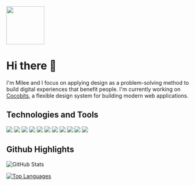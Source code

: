 <style>
  .icon-m { width: 100px; }
</style>
<img class="icon-m" src="https://milee-0421.s3-us-west-1.amazonaws.com/static/img/projects/icon-m.svg">

# Hi there 👋
I'm Milee and I focus on applying design as a problem-solving method to build digital experiences that benefit people. I'm currently working on [Cocobits](http://cocobits.github.io/), a flexible design system for building modern web applications.


## Technologies and Tools
![](https://img.shields.io/badge/Code-JavaScript-informational?style=flat&logo=JavaScript&logoColor=white&color=black)
![](https://img.shields.io/badge/Code-Sass-informational?style=flat&logo=Sass&logoColor=white&color=black)
![](https://img.shields.io/badge/Code-CSS-informational?style=flat&logo=CSS3&logoColor=white&color=black)
![](https://img.shields.io/badge/Code-HTML-informational?style=flat&logo=HTML5&logoColor=white&color=black)
![](https://img.shields.io/badge/Code-Python-informational?style=flat&logo=Python&logoColor=white&color=black)
![](https://img.shields.io/badge/Editor-VSCode-informational?style=flat&logo=Visual-Studio-Code&logoColor=white&color=black)
![](https://img.shields.io/badge/Tools-PostgreSQL-informational?style=flat&logo=PostgreSQL&logoColor=white&color=black)
![](https://img.shields.io/badge/Tools-Sketch-informational?style=flat&logo=Sketch&logoColor=white&color=black)
![](https://img.shields.io/badge/Tools-XD-informational?style=flat&logo=Adobe-XD&logoColor=white&color=black)
![](https://img.shields.io/badge/Tools-Photoshop-informational?style=flat&logo=Adobe-Photoshop&logoColor=white&color=black)
![](https://img.shields.io/badge/Tools-Illustrator-informational?style=flat&logo=Adobe-Illustrator&logoColor=white&color=black)


## Github Highlights
![GitHub Stats](https://github-readme-stats.vercel.app/api?username=mileeme&hide=stars,prs)

[![Top Languages](https://github-readme-stats.vercel.app/api/top-langs/?username=mileeme&layout=compact)](https://github.com/mileeme/github-readme-stats)


